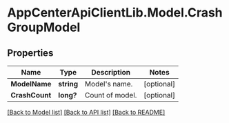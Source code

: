 # AppCenterApiClientLib.Model.CrashGroupModel
## Properties

Name | Type | Description | Notes
------------ | ------------- | ------------- | -------------
**ModelName** | **string** | Model&#x27;s name. | [optional] 
**CrashCount** | **long?** | Count of model. | [optional] 

[[Back to Model list]](../README.md#documentation-for-models) [[Back to API list]](../README.md#documentation-for-api-endpoints) [[Back to README]](../README.md)

